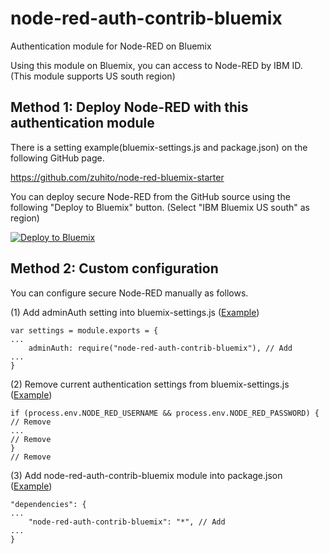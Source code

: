 # node-red-auth-contrib-bluemix

Authentication module for Node-RED on Bluemix

Using this module on Bluemix, you can access to Node-RED by IBM ID.
(This module supports US south region)

## Method 1: Deploy Node-RED with this authentication module
There is a setting example(bluemix-settings.js and package.json) on the following GitHub page.

https://github.com/zuhito/node-red-bluemix-starter

You can deploy secure Node-RED from the GitHub source using the following "Deploy to Bluemix" button. (Select "IBM Bluemix US south" as region)

[![Deploy to Bluemix](https://bluemix.net/deploy/button.png)](https://bluemix.net/deploy?repository=https://github.com/zuhito/node-red-bluemix-starter.git)

## Method 2: Custom configuration
You can configure secure Node-RED manually as follows.

(1) Add adminAuth setting into bluemix-settings.js ([Example](https://github.com/zuhito/node-red-bluemix-starter/commit/7f8383d3ffa475c4ac2224b50ed4bfcef6f26df3))
```
var settings = module.exports = {
...
    adminAuth: require("node-red-auth-contrib-bluemix"), // Add
...
}
```

(2) Remove current authentication settings from bluemix-settings.js ([Example](https://github.com/zuhito/node-red-bluemix-starter/commit/9f795bc899550a79b6653d68a2698e359dc3b0c9))
```
if (process.env.NODE_RED_USERNAME && process.env.NODE_RED_PASSWORD) { // Remove
...                                                                   // Remove
}                                                                     // Remove
```

(3) Add node-red-auth-contrib-bluemix module into package.json ([Example](https://github.com/zuhito/node-red-bluemix-starter/commit/8d8f88e6f8097468b45db51d3c4b6f71915fc993))
```
"dependencies": {
...
    "node-red-auth-contrib-bluemix": "*", // Add
...
}
````
